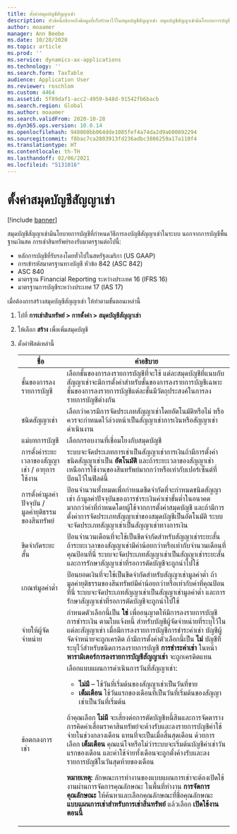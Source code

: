 ```yaml
---
title: ตั้งค่าสมุดบัญชีสัญญาเช่า
description: หัวข้อนี้อธิบายถึงข้อมูลที่เก็บรักษาไว้ในสมุดบัญชีสัญญาเช่า สมุดบัญชีสัญญาเช่ามีนโยบายการบัญชีที่กำหนดวิธีการลงบัญชีสัญญาเช่าในระบบ
author: moaamer
manager: Ann Beebe
ms.date: 10/28/2020
ms.topic: article
ms.prod: ''
ms.service: dynamics-ax-applications
ms.technology: ''
ms.search.form: TaxTable
audience: Application User
ms.reviewer: roschlom
ms.custom: 4464
ms.assetid: 5f89daf1-acc2-4959-b48d-91542fb6bacb
ms.search.region: Global
ms.author: moaamer
ms.search.validFrom: 2020-10-28
ms.dyn365.ops.version: 10.0.14
ms.openlocfilehash: 948860bb064dde1085fef4a74da2d9a600892294
ms.sourcegitcommit: f8bac7ca2803913fd236adbc3806259a17a110f4
ms.translationtype: HT
ms.contentlocale: th-TH
ms.lasthandoff: 02/06/2021
ms.locfileid: "5131016"
---
```

# <a name="set-up-lease-books"></a>ตั้งค่าสมุดบัญชีสัญญาเช่า

[!include [banner](../includes/banner.md)]

สมุดบัญชีสัญญาเช่ามีนโยบายการบัญชีที่กำหนดวิธีการลงบัญชีสัญญาเช่าในระบบ นอกจากการบัญชีพื้นฐานเงินสด การเช่าสินทรัพย์รองรับมาตรฐานต่อไปนี้:

- หลักการบัญชีที่รับรองโดยทั่วไปในสหรัฐอเมริกา (US GAAP)
- การเข้ารหัสมาตรฐานทางบัญชี หัวข้อ 842 (ASC 842)
- ASC 840
- มาตรฐาน Financial Reporting ระหว่างประเทศ 16 (IFRS 16)
- มาตรฐานการบัญชีระหว่างประเทศ 17 (IAS 17)

เมื่อต้องการสร้างสมุดบัญชีสัญญาเช่า ให้ทำตามขั้นตอนเหล่านี้

1. ไปที่ **การเช่าสินทรัพย์ \> การตั้งค่า \> สมุดบัญชีสัญญาเช่า**
2. ให้เลือก **สร้าง** เพื่อเพิ่มสมุดบัญชี
3. ตั้งค่าฟิลด์เหล่านี้

    | ชื่อ                                     | คำอธิบาย |
    |------------------------------------------|-------------|
    | ชั้นของการลงรายการบัญชี                            | เลือกชั้นของการลงรายการบัญชีที่จะใช้ แต่ละสมุดบัญชีที่แนบกับสัญญาเช่าจะมีการตั้งค่าสำหรับชั้นของการลงรายการบัญชีเฉพาะ ชั้นของการลงรายการบัญชีแต่ละชั้นมีวัตถุประสงค์ในการลงรายการบัญชีต่างกัน |
    | ชนิดสัญญาเช่า                               | เลือกว่าควรมีการจัดประเภทสัญญาเช่าโดยอัตโนมัติหรือไม่ หรือควรจะกำหนดไว้ล่วงหน้าเป็นสัญญาเช่าการเงินหรือสัญญาเช่าดำเนินงาน |
    | แม่บทการบัญชี                     | เลือกกรอบงานที่เชื่อมโยงกับสมุดบัญชี |
    | การตั้งค่าระยะเวลาของสัญญาเช่า / อายุการใช้งาน          | ระบบจะจัดประเภทการเช่าเป็นสัญญาเช่าการเงินถ้ามีการตั้งค่าชนิดสัญญาเช่าเป็น **อัตโนมัติ** และถ้าระยะเวลาของสัญญาเช่าเหนือการใช้งานของสินทรัพย์มากกว่าหรือเท่ากับเปอร์เซ็นต์ที่ป้อนไว้ในฟิลด์นี้  |
    | การตั้งค่ามูลค่าปัจจุบัน / มูลค่ายุติธรรมของสินทรัพย์   | ป้อนจำนวนทั้งหมดเพื่อกำหนดขีดจำกัดที่จะกำหนดชนิดสัญญาเช่า ถ้ามูลค่าปัจจุบันของการชำระเงินค่าเช่าขั้นต่ำในอนาคตมากกว่าค่าที่กำหนดโดยผู้ใช้จากการตั้งค่าสมุดบัญชี และถ้ามีการตั้งค่าการจัดประเภทสัญญาเช่าของสมุดบัญชีเป็นอัตโนมัติ ระบบจะจัดประเภทสัญญาเช่าเป็นสัญญาเช่าทางการเงิน |
    | ขีดจำกัดระยะสั้น                     | ป้อนจำนวนเดือนที่จะใช้เป็นขีดจำกัดสำหรับสัญญาเช่าระยะสั้น ถ้าระยะเวลาของสัญญาเช่ามีค่าน้อยกว่าหรือเท่ากับจำนวนเดือนที่คุณป้อนที่นี่ ระบบจะจัดประเภทสัญญาเช่าเป็นสัญญาเช่าระยะสั้น และการรักษาสัญญาเช่าที่รอการตัดบัญชีจะถูกนำไปใช้ |
    | เกณฑ์มูลค่าต่ำ                      | ป้อนยอดเงินที่จะใช้เป็นขีดจำกัดสำหรับสัญญาเช่ามูลค่าต่ำ ถ้ามูลค่ายุติธรรมของสินทรัพย์มีค่าน้อยกว่าหรือเท่ากับค่าที่คุณป้อนที่นี่ ระบบจะจัดประเภทสัญญาเช่าเป็นสัญญาเช่ามูลค่าต่ำ และการรักษาสัญญาเช่าที่รอการตัดบัญชีจะถูกนำไปใช้ |
    | จ่ายให้ผู้จัดจำหน่าย                            | กำหนดตัวเลือกนี้เป็น **ใช่** เพื่ออนุญาตให้มีการลงรายการบัญชีการชำระเงิน ตามใบแจ้งหนี้ สำหรับบัญชีผู้จัดจำหน่ายที่ระบุไว้ในแต่ละสัญญาเช่า เมื่อมีการลงรายการบัญชีการชำระค่าเช่า บัญชีผู้จัดจำหน่ายจะถูกเครดิต ถ้ามีการตั้งค่าตัวเลือกนี้เป็น **ไม่** บัญชีที่ระบุไว้สำหรับชนิดการลงรายการบัญชี **การชำระค่าเช่า** ในหน้า **พารามิเตอร์การลงรายการบัญชีสัญญาเช่า** จะถูกเครดิตแทน |
    | ข้อตกลงการเช่า                       | เลือกแบบแผนการดําเนินการวันที่สัญญาเช่า:<ul><li><b>ไม่มี</b> – ใช้วันที่เริ่มต้นของสัญญาเช่าเป็นวันที่ขาย</li><li><b>เต็มเดือน</b> ใช้วันแรกของเดือนที่เป็นวันที่เริ่มต้นของสัญญาเช่าเป็นวันที่เริ่มต้น</li></ul><p>ถ้าคุณเลือก <b>ไม่มี</b> จะเสี่ยงต่อการตัดบัญชีหนี้สินและการจัดตารางการคิดค่าเสื่อมราคาสินทรัพย์จะค้างรับและลงรายการบัญชีค่าใช้จ่ายในช่วงกลางเดือน แทนที่จะเป็นเมื่อสิ้นสุดเดือน ด้วยการเลือก <b>เต็มเดือน</b> คุณแน่ใจหรือไม่ว่าระบบจะเริ่มต้นบัญชีค่าเช่าวันแรกของเดือน และค่าใช้จ่ายทั้งเดือนจะถูกตั้งค้างรับและลงรายการบัญชีในวันสุดท้ายของเดือน</p><p><strong>หมายเหตุ:</strong> ลักษณะการทำงานของแบบแผนการเช่าจะต้องเปิดใช้งานผ่านการจัดการคุณลักษณะ ในพื้นที่ทำงาน <b>การจัดการคุณลักษณะ</b> ให้ค้นหาและเลือกคุณลักษณะที่ชื่อคุณลักษณะ <b>แบบแผนการเช่าสำหรับการเช่าสินทรัพย์</b> แล้วเลือก <b>เปิดใช้งานตอนนี้</b></p> |

